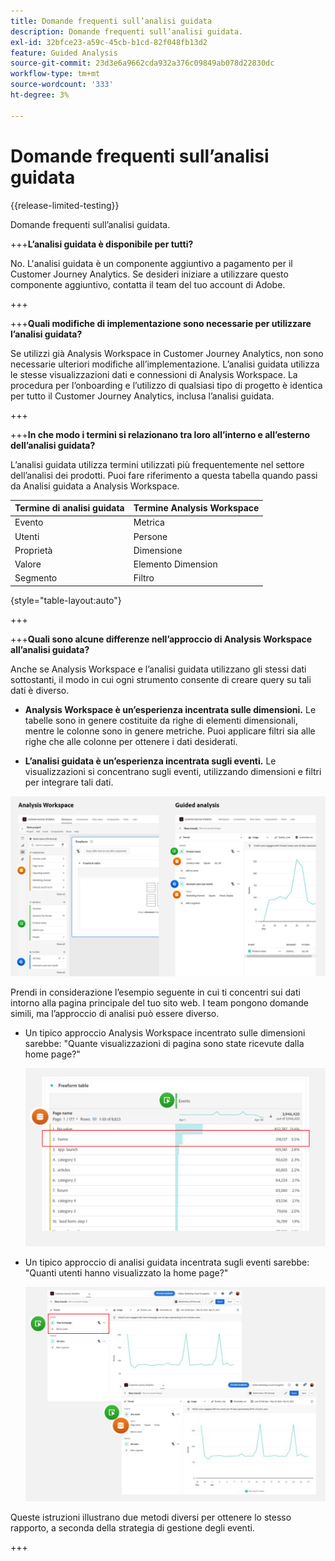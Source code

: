 ```yaml
---
title: Domande frequenti sull’analisi guidata
description: Domande frequenti sull’analisi guidata.
exl-id: 32bfce23-a59c-45cb-b1cd-82f048fb13d2
feature: Guided Analysis
source-git-commit: 23d3e6a9662cda932a376c09849ab078d22830dc
workflow-type: tm+mt
source-wordcount: '333'
ht-degree: 3%

---
```


# Domande frequenti sull’analisi guidata

{{release-limited-testing}}

Domande frequenti sull’analisi guidata.

+++**L’analisi guidata è disponibile per tutti?**

No. L&#39;analisi guidata è un componente aggiuntivo a pagamento per il Customer Journey Analytics. Se desideri iniziare a utilizzare questo componente aggiuntivo, contatta il team del tuo account di Adobe.

+++

+++**Quali modifiche di implementazione sono necessarie per utilizzare l’analisi guidata?**

Se utilizzi già Analysis Workspace in Customer Journey Analytics, non sono necessarie ulteriori modifiche all’implementazione. L’analisi guidata utilizza le stesse visualizzazioni dati e connessioni di Analysis Workspace. La procedura per l’onboarding e l’utilizzo di qualsiasi tipo di progetto è identica per tutto il Customer Journey Analytics, inclusa l’analisi guidata.

+++

+++**In che modo i termini si relazionano tra loro all’interno e all’esterno dell’analisi guidata?**

L’analisi guidata utilizza termini utilizzati più frequentemente nel settore dell’analisi dei prodotti. Puoi fare riferimento a questa tabella quando passi da Analisi guidata a Analysis Workspace.

| Termine di analisi guidata | Termine Analysis Workspace |
| --- | --- |
| Evento | Metrica |
| Utenti | Persone |
| Proprietà | Dimensione |
| Valore | Elemento Dimension |
| Segmento | Filtro |

{style="table-layout:auto"}

+++

+++**Quali sono alcune differenze nell’approccio di Analysis Workspace all’analisi guidata?**

Anche se Analysis Workspace e l’analisi guidata utilizzano gli stessi dati sottostanti, il modo in cui ogni strumento consente di creare query su tali dati è diverso.

* **Analysis Workspace è un’esperienza incentrata sulle dimensioni.** Le tabelle sono in genere costituite da righe di elementi dimensionali, mentre le colonne sono in genere metriche. Puoi applicare filtri sia alle righe che alle colonne per ottenere i dati desiderati.

* **L’analisi guidata è un’esperienza incentrata sugli eventi.** Le visualizzazioni si concentrano sugli eventi, utilizzando dimensioni e filtri per integrare tali dati.

![Struttura](assets/structure.png)

Prendi in considerazione l’esempio seguente in cui ti concentri sui dati intorno alla pagina principale del tuo sito web. I team pongono domande simili, ma l’approccio di analisi può essere diverso.

* Un tipico approccio Analysis Workspace incentrato sulle dimensioni sarebbe: &quot;Quante visualizzazioni di pagina sono state ricevute dalla home page?&quot;

  ![Dimension centrato](assets/dimension-centered.png)

* Un tipico approccio di analisi guidata incentrata sugli eventi sarebbe: &quot;Quanti utenti hanno visualizzato la home page?&quot;

  ![Evento centrato](assets/event-centered.png)

Queste istruzioni illustrano due metodi diversi per ottenere lo stesso rapporto, a seconda della strategia di gestione degli eventi.

+++
